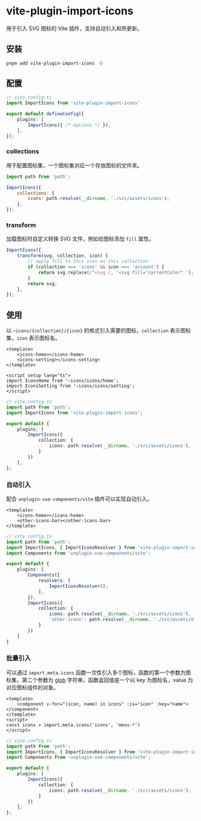 # vite-plugin-import-icons

用于引入 SVG 图标的 Vite 插件，支持自动引入和热更新。

## 安装

```bash
pnpm add vite-plugin-import-icons -D
```

## 配置

```typescript
// vite.config.ts
import ImportIcons from 'vite-plugin-import-icons'

export default defineConfig({
    plugins: [
        ImportIcons({ /* options */ }),
    ],
});
```

### collections

用于配置图标集，一个图标集对应一个存放图标的文件夹。

```js
import path from 'path';

ImportIcons({
    collections: {
        icons: path.resolve(__dirname, './src/assets/icons'),
    },
});
```

### transform

加载图标时自定义转换 SVG 文件，例如给图标添加 `fill` 属性。

```js
ImportIcons({
    transform(svg, collection, icon) {
        // apply fill to this icon on this collection
        if (collection === 'icons' && icon === 'account') {
            return svg.replace(/^<svg /, '<svg fill="currentColor" ');
        }
        return svg;
    },
});
```

## 使用

以 `~icons/{collection}/{icon}` 的格式引入需要的图标，`collection` 表示图标集，`icon` 表示图标名。

```vue
<template>
    <icons-home></icons-home>
    <icons-setting></icons-setting>
</template>

<script setup lang="ts">
import IconsHome from '~icons/icons/home';
import IconsSetting from '~icons/icons/setting';
</script>
```

```ts
// vite.config.ts
import path from 'path';
import ImportIcons from 'vite-plugin-import-icons';

export default {
    plugins: [
        ImportIcons({
            collection: {
                icons: path.resolve(__dirname, './src/assets/icons'),
            }
        })
    ],
};
```

### 自动引入

配合 `unplugin-vue-components/vite` 插件可以实现自动引入。

```vue
<template>
    <icons-home></icons-home>
    <other-icons-bar></other-icons-bar>
</template>
```

```ts
// vite.config.ts
import path from 'path';
import ImportIcons, { ImportIconsResolver } from 'vite-plugin-import-icons';
import Components from 'unplugin-vue-components/vite';

export default {
    plugins: [
        Components({
            resolvers: [
                ImportIconsResolver(),
            ],
        }),
        ImportIcons({
            collection: {
                icons: path.resolve(__dirname, './src/assets/icons'),
                'other-icons': path.resolve(__dirname, './src/assets/other-icons'),
            }
        })
    ]
}
```

### 批量引入

可以通过 `import.meta.icons` 函数一次性引入多个图标，函数的第一个参数为图标集，第二个参数为 [glob](https://github.com/mrmlnc/fast-glob#pattern-syntax) 字符串，函数返回值是一个以 key 为图标名，value 为对应图标组件的对象。

```vue
<template>
    <component v-for="(icon, name) in icons" :is="icon" :key="name"></component>
</template>
<script>
const icons = import.meta.icons('icons', 'menu-*')
</script>
```

```ts
// vite.config.ts
import path from 'path';
import ImportIcons, { ImportIconsResolver } from 'vite-plugin-import-icons';
import Components from 'unplugin-vue-components/vite';

export default {
    plugins: [
        ImportIcons({
            collection: {
                icons: path.resolve(__dirname, './src/assets/icons'),
            }
        })
    ],
};
```
